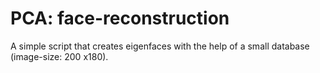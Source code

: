 # PCA: face-reconstruction

A simple script that creates eigenfaces with the help of a small database (image-size: 200 x180).
